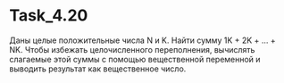 # Task_4.20
Даны целые положительные числа N и K. Найти сумму 1K + 2K + … + NK. Чтобы избежать целочисленного переполнения, вычислять слагаемые этой суммы с помощью вещественной переменной и выводить результат как вещественное число.
